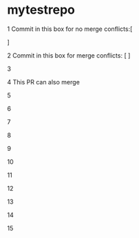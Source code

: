 # mytestrepo

1
Commit in this box for no merge conflicts:[



]

2
Commit in this box for merge conflicts: [
]

3 

4 This PR can also merge

5

6

7

8

9

10

11

12

13

14

15
